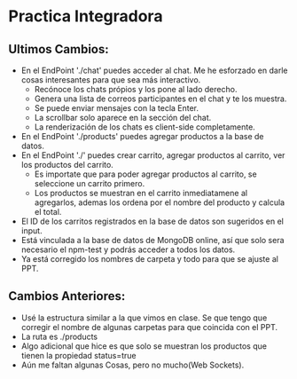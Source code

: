 
# Practica Integradora
Ultimos Cambios:
--
* En el EndPoint './chat' puedes acceder al chat. Me he esforzado en darle cosas interesantes para que sea más interactivo.
    * Recónoce los chats própios y los pone al lado derecho.
    * Genera una lista de correos participantes en el chat y te los muestra.
    * Se puede enviar mensajes con la tecla Enter.
    * La scrollbar solo aparece en la sección del chat.
    * La renderización de los chats es client-side completamente.
* En el EndPoint './products' puedes agregar productos a la base de datos.
* En el EndPoint './' puedes crear carrito, agregar productos al carrito, ver los productos del carrito.
    * Es importate que para poder agregar productos al carrito, se seleccione un carrito primero.
    * Los productos se muestran en el carrito inmediatamene al agregarlos, ademas los ordena por el nombre del producto y calcula el total.
* El ID de los carritos registrados en la base de datos son sugeridos en el input.
* Está vinculada a la base de datos de MongoDB online, así que solo sera necesario el npm-test y podrás acceder a todos los datos.
* Ya está corregido los nombres de carpeta y todo para que se ajuste al PPT.

Cambios Anteriores:
---

* Usé la estructura similar a la que vimos en clase. Se que tengo que corregir el nombre de algunas carpetas para que coincida con el PPT.
* La ruta es ./products
* Algo adicional que hice es que solo se muestran los productos que tienen la propiedad status=true
* Aún me faltan algunas Cosas, pero no mucho(Web Sockets).